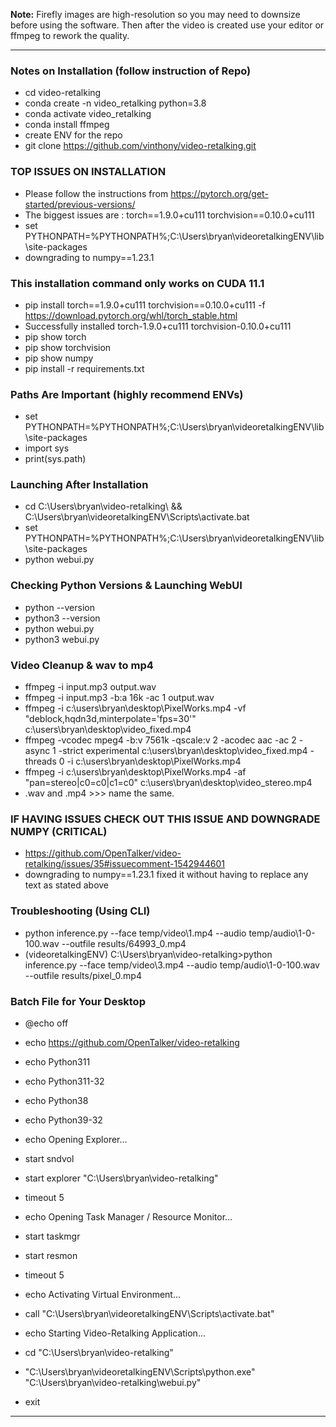
**Note:** Firefly images are high-resolution so you may need to downsize before using the software. Then after the video is created use your editor or ffmpeg to rework the quality.

---

### Notes on Installation (follow instruction of Repo)
- cd video-retalking
- conda create -n video_retalking python=3.8
- conda activate video_retalking
- conda install ffmpeg
- create ENV for the repo
- git clone https://github.com/vinthony/video-retalking.git

### TOP ISSUES ON INSTALLATION
- Please follow the instructions from https://pytorch.org/get-started/previous-versions/
- The biggest issues are : torch==1.9.0+cu111 torchvision==0.10.0+cu111
- set PYTHONPATH=%PYTHONPATH%;C:\\Users\\bryan\\videoretalkingENV\\lib\\site-packages
- downgrading to numpy==1.23.1

### This installation command only works on CUDA 11.1
- pip install torch==1.9.0+cu111 torchvision==0.10.0+cu111 -f https://download.pytorch.org/whl/torch_stable.html
- Successfully installed torch-1.9.0+cu111 torchvision-0.10.0+cu111
- pip show torch
- pip show torchvision
- pip show numpy
- pip install -r requirements.txt

### Paths Are Important (highly recommend ENVs)
- set PYTHONPATH=%PYTHONPATH%;C:\\Users\\bryan\\videoretalkingENV\\lib\\site-packages
- import sys
- print(sys.path)

### Launching After Installation
- cd C:\Users\bryan\video-retalking\ && C:\Users\bryan\videoretalkingENV\Scripts\activate.bat
- set PYTHONPATH=%PYTHONPATH%;C:\\Users\\bryan\\videoretalkingENV\\lib\\site-packages
- python webui.py

### Checking Python Versions & Launching WebUI
- python --version
- python3 --version
- python webui.py
- python3 webui.py

### Video Cleanup & wav to mp4
- ffmpeg -i input.mp3 output.wav
- ffmpeg -i input.mp3 -b:a 16k -ac 1 output.wav
- ffmpeg -i c:\users\bryan\desktop\PixelWorks.mp4 -vf "deblock,hqdn3d,minterpolate='fps=30'" c:\users\bryan\desktop\video_fixed.mp4
- ffmpeg -vcodec mpeg4 -b:v 7561k -qscale:v 2 -acodec aac -ac 2 -async 1 -strict experimental c:\users\bryan\desktop\video_fixed.mp4 -threads 0 -i c:\users\bryan\desktop\PixelWorks.mp4
- ffmpeg -i c:\users\bryan\desktop\PixelWorks.mp4 -af "pan=stereo|c0=c0|c1=c0" c:\users\bryan\desktop\video_stereo.mp4
- .wav and .mp4 >>> name the same.

### IF HAVING ISSUES CHECK OUT THIS ISSUE AND DOWNGRADE NUMPY (CRITICAL)
- https://github.com/OpenTalker/video-retalking/issues/35#issuecomment-1542944601
- downgrading to numpy==1.23.1 fixed it without having to replace any text as stated above

### Troubleshooting (Using CLI)
- python inference.py --face temp/video\1.mp4 --audio temp/audio\1-0-100.wav --outfile results/64993_0.mp4
- (videoretalkingENV) C:\Users\bryan\video-retalking>python inference.py --face temp/video\3.mp4 --audio temp/audio\1-0-100.wav --outfile results/pixel_0.mp4

### Batch File for Your Desktop
- @echo off
- echo https://github.com/OpenTalker/video-retalking
- echo Python311
- echo Python311-32
- echo Python38
- echo Python39-32

- echo Opening Explorer...
- start sndvol
- start explorer "C:\Users\bryan\video-retalking"
- timeout 5

- echo Opening Task Manager / Resource Monitor...
- start taskmgr
- start resmon
- timeout 5

- echo Activating Virtual Environment...
- call "C:\Users\bryan\videoretalkingENV\Scripts\activate.bat"

- echo Starting Video-Retalking Application...
- cd "C:\Users\bryan\video-retalking\"
- "C:\Users\bryan\videoretalkingENV\Scripts\python.exe" "C:\Users\bryan\video-retalking\webui.py"

- exit

---
